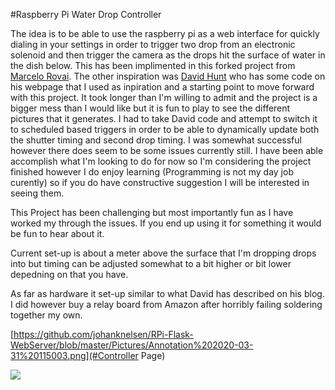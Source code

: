#Raspberry Pi Water Drop Controller

The idea is to be able to use the raspberry pi as a web interface for quickly dialing in your settings in order to trigger two drop from an electronic solenoid and then trigger the camera as the drops hit the surface of water in the dish below.  This has been implimented in this forked project from [Marcelo Rovai](https://github.com/Mjrovai/RPi-Flask-WebServer.git).  The other inspiration was [David Hunt](http://www.davidhunt.ie/water-droplet-photography-with-raspberry-pi/) who has some code on his webpage that I used as inpiration and a starting point to move forward with this project.  It took longer than I'm willing to admit and the project is a bigger mess than I would like but it is fun to play to see the different pictures that it generates.  I had to take David code and attempt to switch it to scheduled based triggers in order to be able to dynamically update both the shutter timing and second drop timing.  I was somewhat successful however there does seem to be some issues currently still.  I have been able accomplish what I'm looking to do for now so I'm considering the project finished however I do enjoy learning (Programming is not my day job curently) so if you do have constructive suggestion I will be interested in seeing them.

This Project has been challenging but most importantly fun as I have worked my through the issues.  If you end up using it for something it would be fun to hear about it.

Current set-up is about a meter above the surface that I'm dropping drops into but timing can be adjusted somewhat to a bit higher or bit lower depedning on that you have.

As far as hardware it set-up similar to what David has described on his blog.  I did however buy a relay board from Amazon after horribly failing soldering together my own.

[https://github.com/johanknelsen/RPi-Flask-WebServer/blob/master/Pictures/Annotation%202020-03-31%20115003.png](#Controller Page)


<p> 
<img src=“https://github.com/johanknelsen/RPi-Flask-WebServer/blob/master/Pictures/Annotation%202020-03-31%20115003.png”>
</p>
